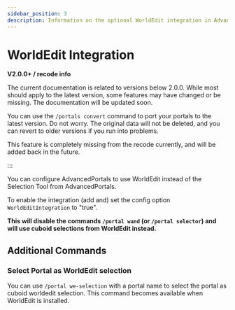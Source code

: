 ```yaml
---
sidebar_position: 3
description: Information on the optional WorldEdit integration in Advanced Portals, including usage and configuration
---
```


# WorldEdit Integration

**V2.0.0+ / recode info**

The current documentation is related to versions below 2.0.0. While most should apply to the latest version, some features may have changed or be missing.
The documentation will be updated soon.

You can use the `/portals convert` command to port your portals to the latest version. Do not worry. The original data will not be deleted, and you can revert to older versions if you run into problems.

This feature is completely missing from the recode currently, and will be added back in the future.

:::

You can configure AdvancedPortals to use WorldEdit instead of the Selection Tool from AdvancedPortals.

To enable the integration (add and) set the config option `WorldEditIntegration` to "true".

**This will disable the commands `/portal wand` (or `/portal selector`) and will use cuboid selections from WorldEdit instead.**

## Additional Commands

### Select Portal as WorldEdit selection

You can use `/portal we-selection` with a portal name to select the portal as cuboid worldedit selection.
This command becomes available when WorldEdit is installed.
